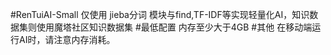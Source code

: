 #RenTuiAI-Small
仅使用 jieba分词 模块与find,TF-IDF等实现轻量化AI，知识数据集则使用魔塔社区知识数据集
#最低配置
内存至少大于4GB
#其他
在移动端运行AI时，请注意内存消耗。
